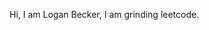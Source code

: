 Hi, I am Logan Becker, I am grinding leetcode.


<!---
loganbecker2/loganbecker2 is a ✨ special ✨ repository because its `README.md` (this file) appears on your GitHub profile.
You can click the Preview link to take a look at your changes.
--->
